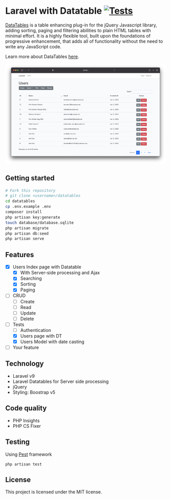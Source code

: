 # Laravel with Datatable [![Tests](https://github.com/alphaolomi/datatables/actions/workflows/laravel.yml/badge.svg)](https://github.com/alphaolomi/datatables/actions/workflows/laravel.yml)

[DataTables](https://datatables.net) is a table enhancing plug-in for the jQuery Javascript library, adding sorting, paging and filtering abilities to plain HTML tables with minimal effort. It is a highly flexible tool, built upon the foundations of progressive enhancement, that adds all of functionality without the need to write any JavaScript code.

Learn more about DataTables [here](https://datatables.net/).

![demo](./public/img/demo.png)

## Getting started

```sh
# Fork this repository
# git clone <username>/datatables
cd datatables
cp .env.example .env
composer install
php artisan key:generate
touch database/database.sqlite
php artisan migrate
php artisan db:seed
php artisan serve
```

## Features

-   [x] Users Index page with Datatable
    -   [x] With Server-side processing and Ajax
    -   [x] Searching
    -   [x] Sorting
    -   [x] Paging
-   [ ] CRUD
    -   [ ] Create
    -   [ ] Read
    -   [ ] Update
    -   [ ] Delete
-   [ ] Tests
    - [ ] Authentication
    - [x] Users page with DT
    - [x] Users Model with date casting
-   [ ] Your feature

## Technology

-   Laravel v9
-   Laravel Datatables for Server side processing
-   jQuery
-   Styling: Boostrap v5

## Code quality

-   PHP Insights
-   PHP CS Fixer

## Testing

Using [Pest]() framework

```
php artisan test
```

## License

This project is licensed under the MIT license.
